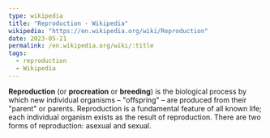 ```yaml
---
type: wikipedia
title: "Reproduction - Wikipedia"
wikipedia: "https://en.wikipedia.org/wiki/Reproduction"
date: 2023-05-21
permalink: /en.wikipedia.org/wiki/:title
tags:
  - reproduction
  - Wikipedia
---
```

**Reproduction** (or **procreation** or **breeding**) is the biological process by which new individual organisms – "offspring" – are produced from their "parent" or parents. Reproduction is a fundamental feature of all known life; each individual organism exists as the result of reproduction. There are two forms of reproduction: asexual and sexual.